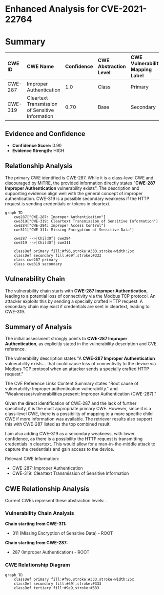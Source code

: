 # Enhanced Analysis for CVE-2021-22764

# Summary
| CWE ID  | CWE Name                         | Confidence | CWE Abstraction Level | CWE Vulnerability Mapping Label | CWE-Vulnerability Mapping Notes |
| :------- | :--------------------------------- | :--------- | :---------------------- | :----------------------------- | :------------------------------ |
| CWE-287  | Improper Authentication              | 1.0       | Class                   | Primary                        | Discouraged                    |
| CWE-319  | Cleartext Transmission of Sensitive Information | 0.70   | Base                   | Secondary                        | Allowed                   |

## Evidence and Confidence

*   **Confidence Score:** 0.90
*   **Evidence Strength:** HIGH

## Relationship Analysis
The primary CWE identified is CWE-287. While it is a class-level CWE and discouraged by MITRE, the provided information directly states "**CWE-287 Improper Authentication** vulnerability exists". The description and supporting evidence align well with the general concept of improper authentication.
CWE-319 is a possible secondary weakness if the HTTP request is sending credentials or tokens in cleartext.

```mermaid
graph TD
    cwe287["CWE-287: Improper Authentication"]
    cwe319["CWE-319: Cleartext Transmission of Sensitive Information"]
    cwe284["CWE-284: Improper Access Control"]
    cwe311["CWE-311: Missing Encryption of Sensitive Data"]

    cwe287 -->|ChildOf| cwe284
    cwe319 -->|ChildOf| cwe311

    classDef primary fill:#f96,stroke:#333,stroke-width:2px
    classDef secondary fill:#69f,stroke:#333
    class cwe287 primary
    class cwe319 secondary
```

## Vulnerability Chain
The vulnerability chain starts with **CWE-287 Improper Authentication**, leading to a potential loss of connectivity via the Modbus TCP protocol. An attacker exploits this by sending a specially crafted HTTP request. A secondary chain may exist if credentials are sent in cleartext, leading to CWE-319.

## Summary of Analysis
The initial assessment strongly points to **CWE-287 Improper Authentication**, as explicitly stated in the vulnerability description and CVE reference.

The vulnerability description states "A **CWE-287 Improper Authentication** vulnerability exists... that could cause loss of connectivity to the device via Modbus TCP protocol when an attacker sends a specially crafted HTTP request."

The CVE Reference Links Content Summary states "Root cause of vulnerability: Improper authentication vulnerability." and "Weaknesses/vulnerabilities present: Improper Authentication (CWE-287)."

Given the direct identification of CWE-287 and the lack of further specificity, it is the most appropriate primary CWE. However, since it is a class-level CWE, there is a possibility of mapping to a more specific child CWE if more information was available. The retriever results also support this with CWE-287 listed as the top combined result.

I am also adding CWE-319 as a secondary weakness, with lower confidence, as there is a possibility the HTTP request is transmitting credentials in cleartext. This would allow for a man-in-the-middle attack to capture the credentials and gain access to the device.

Relevant CWE Information:
*   CWE-287: Improper Authentication
*   CWE-319: Cleartext Transmission of Sensitive Information


## CWE Relationship Analysis

Current CWEs represent these abstraction levels: .


### Vulnerability Chain Analysis

**Chain starting from CWE-311:**
- 311 (Missing Encryption of Sensitive Data) - ROOT


**Chain starting from CWE-287:**
- 287 (Improper Authentication) - ROOT



### CWE Relationship Diagram

```mermaid
graph TD
    classDef primary fill:#f96,stroke:#333,stroke-width:2px
    classDef secondary fill:#69f,stroke:#333
    classDef tertiary fill:#9e9,stroke:#333
```